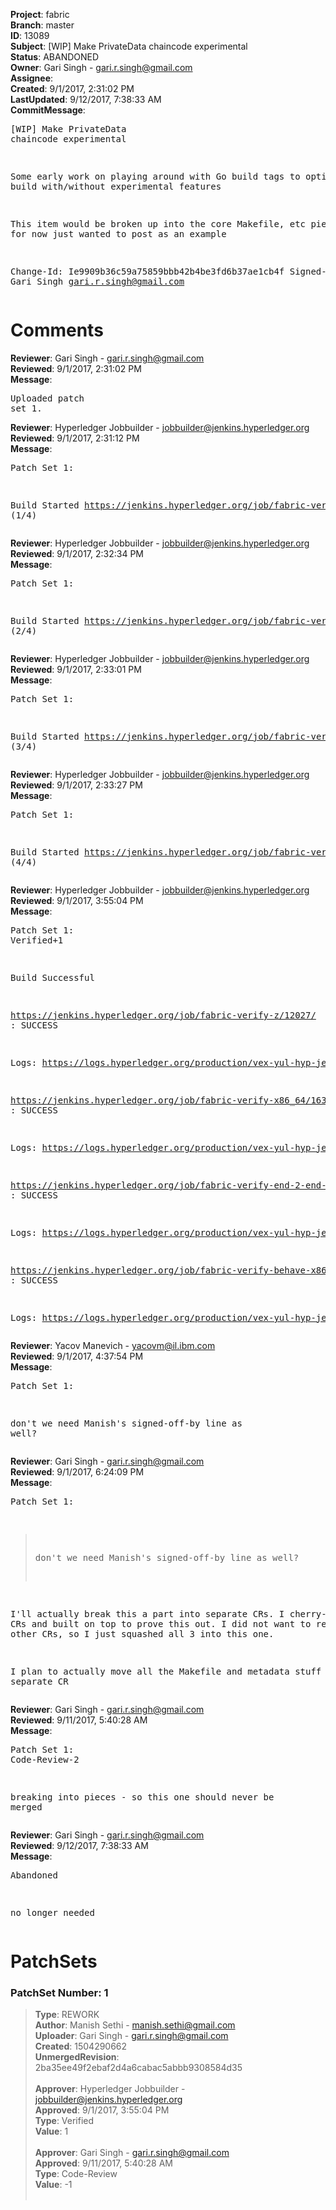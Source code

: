 <strong>Project</strong>: fabric<br><strong>Branch</strong>: master<br><strong>ID</strong>: 13089<br><strong>Subject</strong>: [WIP] Make PrivateData chaincode experimental<br><strong>Status</strong>: ABANDONED<br><strong>Owner</strong>: Gari Singh - gari.r.singh@gmail.com<br><strong>Assignee</strong>:<br><strong>Created</strong>: 9/1/2017, 2:31:02 PM<br><strong>LastUpdated</strong>: 9/12/2017, 7:38:33 AM<br><strong>CommitMessage</strong>:<br><pre>[WIP] Make PrivateData chaincode experimental

Some early work on playing around with Go
build tags to optionally build with/without
experimental features

This item would be broken up into the core
Makefile, etc piece, but for now just
wanted to post as an example

Change-Id: Ie9909b36c59a75859bbb42b4be3fd6b37ae1cb4f
Signed-off-by: Gari Singh <gari.r.singh@gmail.com>
</pre><h1>Comments</h1><strong>Reviewer</strong>: Gari Singh - gari.r.singh@gmail.com<br><strong>Reviewed</strong>: 9/1/2017, 2:31:02 PM<br><strong>Message</strong>: <pre>Uploaded patch set 1.</pre><strong>Reviewer</strong>: Hyperledger Jobbuilder - jobbuilder@jenkins.hyperledger.org<br><strong>Reviewed</strong>: 9/1/2017, 2:31:12 PM<br><strong>Message</strong>: <pre>Patch Set 1:

Build Started https://jenkins.hyperledger.org/job/fabric-verify-z/12027/ (1/4)</pre><strong>Reviewer</strong>: Hyperledger Jobbuilder - jobbuilder@jenkins.hyperledger.org<br><strong>Reviewed</strong>: 9/1/2017, 2:32:34 PM<br><strong>Message</strong>: <pre>Patch Set 1:

Build Started https://jenkins.hyperledger.org/job/fabric-verify-x86_64/16384/ (2/4)</pre><strong>Reviewer</strong>: Hyperledger Jobbuilder - jobbuilder@jenkins.hyperledger.org<br><strong>Reviewed</strong>: 9/1/2017, 2:33:01 PM<br><strong>Message</strong>: <pre>Patch Set 1:

Build Started https://jenkins.hyperledger.org/job/fabric-verify-end-2-end-x86_64/7969/ (3/4)</pre><strong>Reviewer</strong>: Hyperledger Jobbuilder - jobbuilder@jenkins.hyperledger.org<br><strong>Reviewed</strong>: 9/1/2017, 2:33:27 PM<br><strong>Message</strong>: <pre>Patch Set 1:

Build Started https://jenkins.hyperledger.org/job/fabric-verify-behave-x86_64/10396/ (4/4)</pre><strong>Reviewer</strong>: Hyperledger Jobbuilder - jobbuilder@jenkins.hyperledger.org<br><strong>Reviewed</strong>: 9/1/2017, 3:55:04 PM<br><strong>Message</strong>: <pre>Patch Set 1: Verified+1

Build Successful 

https://jenkins.hyperledger.org/job/fabric-verify-z/12027/ : SUCCESS

Logs: https://logs.hyperledger.org/production/vex-yul-hyp-jenkins-1/fabric-verify-z/12027

https://jenkins.hyperledger.org/job/fabric-verify-x86_64/16384/ : SUCCESS

Logs: https://logs.hyperledger.org/production/vex-yul-hyp-jenkins-1/fabric-verify-x86_64/16384

https://jenkins.hyperledger.org/job/fabric-verify-end-2-end-x86_64/7969/ : SUCCESS

Logs: https://logs.hyperledger.org/production/vex-yul-hyp-jenkins-1/fabric-verify-end-2-end-x86_64/7969

https://jenkins.hyperledger.org/job/fabric-verify-behave-x86_64/10396/ : SUCCESS

Logs: https://logs.hyperledger.org/production/vex-yul-hyp-jenkins-1/fabric-verify-behave-x86_64/10396</pre><strong>Reviewer</strong>: Yacov Manevich - yacovm@il.ibm.com<br><strong>Reviewed</strong>: 9/1/2017, 4:37:54 PM<br><strong>Message</strong>: <pre>Patch Set 1:

don't we need Manish's signed-off-by line as well?</pre><strong>Reviewer</strong>: Gari Singh - gari.r.singh@gmail.com<br><strong>Reviewed</strong>: 9/1/2017, 6:24:09 PM<br><strong>Message</strong>: <pre>Patch Set 1:

> don't we need Manish's signed-off-by line as well?

I'll actually break this a part into separate CRs.  I cherry-picked 2 CRs and built on top to prove this out.  I did not want to retest the other CRs, so I just squashed all 3 into this one.

I plan to actually move all the Makefile and metadata stuff into a separate CR</pre><strong>Reviewer</strong>: Gari Singh - gari.r.singh@gmail.com<br><strong>Reviewed</strong>: 9/11/2017, 5:40:28 AM<br><strong>Message</strong>: <pre>Patch Set 1: Code-Review-2

breaking into pieces - so this one should never be merged</pre><strong>Reviewer</strong>: Gari Singh - gari.r.singh@gmail.com<br><strong>Reviewed</strong>: 9/12/2017, 7:38:33 AM<br><strong>Message</strong>: <pre>Abandoned

no longer needed</pre><h1>PatchSets</h1><h3>PatchSet Number: 1</h3><blockquote><strong>Type</strong>: REWORK<br><strong>Author</strong>: Manish Sethi - manish.sethi@gmail.com<br><strong>Uploader</strong>: Gari Singh - gari.r.singh@gmail.com<br><strong>Created</strong>: 1504290662<br><strong>UnmergedRevision</strong>: 2ba35ee49f2ebaf2d4a6cabac5abbb9308584d35<br><br><strong>Approver</strong>: Hyperledger Jobbuilder - jobbuilder@jenkins.hyperledger.org<br><strong>Approved</strong>: 9/1/2017, 3:55:04 PM<br><strong>Type</strong>: Verified<br><strong>Value</strong>: 1<br><br><strong>Approver</strong>: Gari Singh - gari.r.singh@gmail.com<br><strong>Approved</strong>: 9/11/2017, 5:40:28 AM<br><strong>Type</strong>: Code-Review<br><strong>Value</strong>: -1<br><br></blockquote>